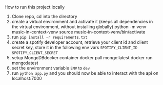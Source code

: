 How to run this project locally

1. Clone repo, cd into the directory
2. create a virtual environment and activate it (keeps all dependencies in the virtual environment, without installing globally)
    python -m venv music-in-context-venv
    source music-in-context-venv/bin/activate
3. run `pip install -r requirements.txt`
4. create a spotify developer account, retrieve your client id and client secret key, store it in the following env vars
    `SPOTIFY_CLIENT_ID`
    `SPOTIFY_CLIENT_SECRET`
5. setup MongoDBdocker container
    docker pull mongo:latest
    docker run mongo:latest
6. set the environment variable `ENV` to `dev`
7. run `python app.py` and you should now be able to interact with the api on localhost:7000
